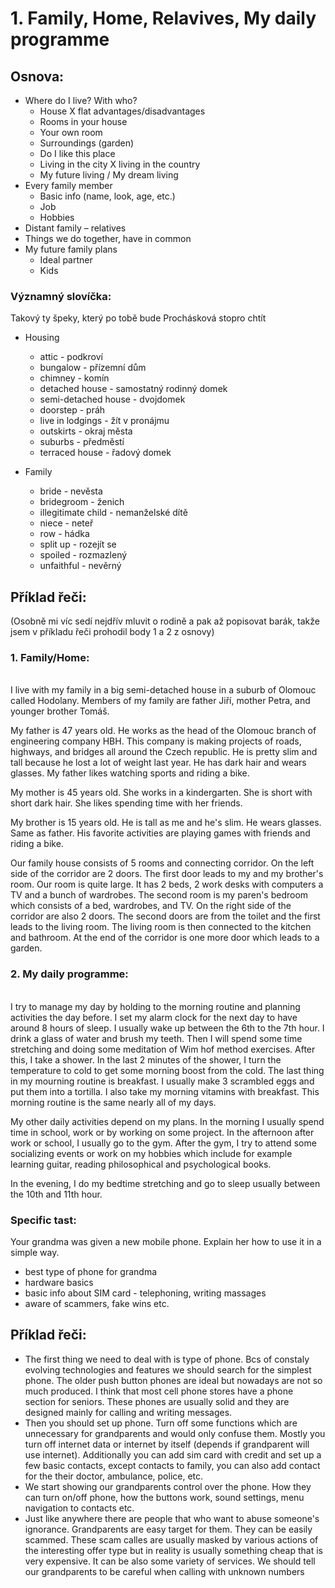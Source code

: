 # 1. Family, Home, Relavives, My daily programme

## Osnova:

* Where do I live? With who? 
  * House X flat advantages/disadvantages
  * Rooms in your house
  * Your own room
  * Surroundings (garden)
  * Do I like this place
  * Living in the city X living in the country
  * My future living / My dream living
* Every family member
  * Basic info (name, look, age, etc.)
  * Job
  * Hobbies 
* Distant family – relatives
* Things we do together, have in common  
* My future family plans
  * Ideal partner
  * Kids


### Významný slovíčka: 
Takový ty špeky, který po tobě bude Prochásková stopro chtít

* Housing
  * attic - podkroví
  * bungalow - přízemní dům
  * chimney - komín
  * detached house - samostatný rodinný domek  
  * semi-detached house - dvojdomek 
  * doorstep - práh
  * live in lodgings - žít v pronájmu
  * outskirts - okraj města
  * suburbs - předměstí
  * terraced house - řadový domek 

* Family
  * bride - nevěsta
  * bridegroom - ženich
  * illegitimate child - nemanželské dítě
  * niece - neteř
  * row - hádka
  * split up - rozejít se
  * spoiled - rozmazlený 
  * unfaithful - nevěrný

## Příklad řeči:

(Osobně mi víc sedí nejdřív mluvit o rodině a pak až popisovat barák, takže jsem v příkladu řeči prohodil body 1 a 2 z osnovy)

### 1. Family/Home: 
<br>
I live with my family in a big semi-detached house in a suburb of Olomouc called Hodolany. 
Members of my family are father Jiří, mother Petra, and younger brother Tomáš. 

My father is 47 years old. He works as the head of the Olomouc branch of engineering company HBH. This company is making projects of roads, highways, and bridges all around the Czech republic. 
He is pretty slim and tall because he lost a lot of weight last year. He has dark hair and wears glasses. My father likes watching sports and riding a bike. 
  
My mother is 45 years old. She works in a kindergarten. She is short with short dark hair. She likes spending time with her friends. 

My brother is 15 years old. He is tall as me and he's slim. He wears glasses. Same as father. His favorite activities are playing games with friends and riding a bike.  

Our family house consists of 5 rooms and connecting corridor. On the left side of the corridor are 2 doors. The first door leads to my and my brother's room. Our room is quite large. It has 
2 beds, 2 work desks with computers a TV and a bunch of wardrobes. 
The second room is my paren's bedroom which consists of a bed, wardrobes, and TV. 
On the right side of the corridor are also 2 doors. The second doors are from the toilet and the first leads to the living room. The living room is then connected to the kitchen and bathroom.
At the end of the corridor is one more door which leads to a garden.

### 2. My daily programme:
<br> 
I try to manage my day by holding to the morning routine and planning activities the day before. I set my alarm clock for the next day to have around 8 hours of sleep. I usually wake up between the 6th to the 7th hour. I drink a glass of water and brush my teeth. Then I will spend some time stretching and doing some meditation of Wim hof method exercises. After this, I take a shower. In the last 2 minutes of the shower, I turn the temperature to cold to get some morning boost from the cold. The last thing in my mourning routine is breakfast. I usually make 3 scrambled eggs and put them into a tortilla. I also take my morning vitamins with breakfast. This morning routine is the same nearly all of my days. 

My other daily activities depend on my plans. In the morning I usually spend time in school, work or by working on some project. 
In the afternoon after work or school, I usually go to the gym. After the gym, I try to attend some socializing events or work on my hobbies which include for example learning guitar, reading philosophical and psychological books. 

In the evening, I do my bedtime stretching and go to sleep usually between the 10th and 11th hour. 

### Specific tast:
Your grandma was given a new mobile phone. Explain her how to use it in a simple way.

* best type of phone for grandma
* hardware basics
* basic info about SIM card - telephoning, writing massages
* aware of scammers, fake wins etc.

## Příklad řeči:     
* The first thing we need to deal with is type of phone. Bcs of constaly evolving technologies and features we should search for the simplest phone. The older push button phones are ideal but nowadays are not so much produced. I think that most cell phone stores have a phone section for seniors. These phones are usually solid and they are designed mainly for calling and writing messages.
* Then you should set up phone. Turn off some functions which are unnecessary for grandparents and would only confuse them. Mostly you turn off internet data or internet by itself (depends if grandparent will use internet). Additionally you can add sim card with credit and set up a few basic contacts, except contacts to family, you can also add contact for the their doctor, ambulance, police, etc.
* We start showing our grandparents control over the phone. How they can turn on/off phone, how the buttons work, sound settings, menu navigation to contacts etc. 
* Just like anywhere there are people that who want to abuse someone's ignorance. Grandparents are easy target for them. They can be easily scammed. These scam calles are usually masked by various actions of the interesting offer type but in reality is usually something cheap that is very expensive. It can be also some variety of services. We should tell our grandparents to be careful when calling with unknown numbers